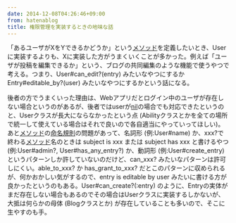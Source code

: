 ```yaml
---
date: 2014-12-08T04:26:46+09:00
from: hatenablog
title: 権限管理を実装するときの地味な話
---
```


<p>「あるユーザがXをYできるかどうか」という<a class="keyword" href="http://d.hatena.ne.jp/keyword/%A5%E1%A5%BD%A5%C3%A5%C9">メソッド</a>を定義したいとき、Userに実装するよりも、Xに実装した方がうまくいくことが多かった。例えば「ユーザが投稿を編集できるか」という、ブログの共同編集のような機能で使うやつで考える。つまり、User#can_edit?(entry) みたいなやつにするか Entry#editable_by?(user) みたいなやつにするかという話になる。</p>

<p>後者の方でうまくいった理由は、Webアプリだとログイン中のユーザが存在しない場合というのがあるが、後者ではuserが<a class="keyword" href="http://d.hatena.ne.jp/keyword/nil">nil</a>の場合でも対応できたというのと、Userクラスが長大にならなかったという点 (Abilityクラスとかを全ての場所で統一して使えている場合はそれで良いので各自適当にやっていってほしい)。あと<a class="keyword" href="http://d.hatena.ne.jp/keyword/%A5%E1%A5%BD%A5%C3%A5%C9">メソッド</a>の<a class="keyword" href="http://d.hatena.ne.jp/keyword/%CC%BF%CC%BE%B5%AC%C2%A7">命名規則</a>の問題があって、名詞形 (例:User#name) か、xxx?で終わる<a class="keyword" href="http://d.hatena.ne.jp/keyword/%A5%E1%A5%BD%A5%C3%A5%C9">メソッド</a>名のときは subject is xxx または subject has xxx と書けるやつ (例:User#admin?, User#has_any_entry?) か、動詞形 (例:User#create_entry) というパターンしか許していないのだけど、can_xxx? みたいなパターンは許可しにくい。able_to_xxx? か has_grant_to_xxx? だとこのパターンに収められるが、何かおかしい気がするので、entry is editable by user みたいに書ける方が良かったというのもある。User#can_create?(:entry) のように、Entryの実体がまだ存在しない場合もあるのでその場合はUserクラスに実装するしかないが、大抵は何らかの母体 (Blogクラスとか) が存在していることも多いので、そこに生やすのも手。</p>

